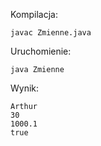 Kompilacja:
```
javac Zmienne.java
```

Uruchomienie:
```
java Zmienne
```

Wynik:
```
Arthur
30
1000.1
true
```
